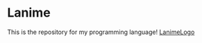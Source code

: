 # Lanime 

This is the repository for my programming language!
[LanimeLogo](https://github.com/user-attachments/assets/8ca2cab1-8ded-483a-bba4-43f742d2fae5)

